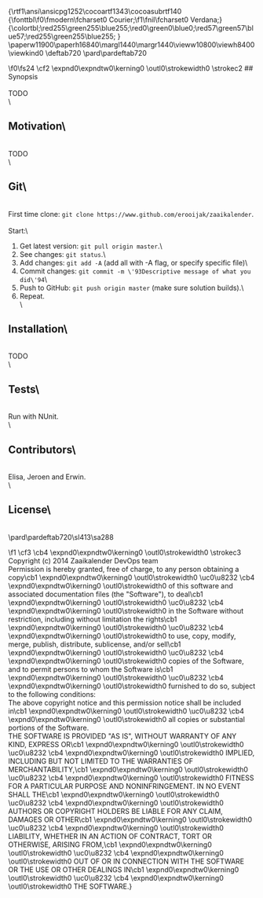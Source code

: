{\rtf1\ansi\ansicpg1252\cocoartf1343\cocoasubrtf140
{\fonttbl\f0\fmodern\fcharset0 Courier;\f1\fnil\fcharset0 Verdana;}
{\colortbl;\red255\green255\blue255;\red0\green0\blue0;\red57\green57\blue57;\red255\green255\blue255;
}
\paperw11900\paperh16840\margl1440\margr1440\vieww10800\viewh8400\viewkind0
\deftab720
\pard\pardeftab720

\f0\fs24 \cf2 \expnd0\expndtw0\kerning0
\outl0\strokewidth0 \strokec2 ## Synopsis\
\
TODO\
\
## Motivation\
\
TODO\
\
## Git\
\
First time clone: `git clone https://www.github.com/erooijak/zaaikalender`.\
\
Start:\
1. Get latest version: `git pull origin master`.\
2. See changes: `git status`.\
3. Add changes: `git add -A` (add all with -A flag, or specify specific file)\
4. Commit changes: `git commit -m \'93Descriptive message of what you did\'94`\
5. Push to GitHub: `git push origin master` (make sure solution builds).\
6. Repeat.\
\
## Installation\
\
TODO\
\
## Tests\
\
Run with NUnit.\
\
## Contributors\
\
Elisa, Jeroen and Erwin.\
\
## License\
\
\pard\pardeftab720\sl413\sa288

\f1 \cf3 \cb4 \expnd0\expndtw0\kerning0
\outl0\strokewidth0 \strokec3 Copyright (c) 2014 Zaaikalender DevOps team\
Permission is hereby granted, free of charge, to any person obtaining a copy\cb1 \expnd0\expndtw0\kerning0
\outl0\strokewidth0 \uc0\u8232 \cb4 \expnd0\expndtw0\kerning0
\outl0\strokewidth0 of this software and associated documentation files (the "Software"), to deal\cb1 \expnd0\expndtw0\kerning0
\outl0\strokewidth0 \uc0\u8232 \cb4 \expnd0\expndtw0\kerning0
\outl0\strokewidth0 in the Software without restriction, including without limitation the rights\cb1 \expnd0\expndtw0\kerning0
\outl0\strokewidth0 \uc0\u8232 \cb4 \expnd0\expndtw0\kerning0
\outl0\strokewidth0 to use, copy, modify, merge, publish, distribute, sublicense, and/or sell\cb1 \expnd0\expndtw0\kerning0
\outl0\strokewidth0 \uc0\u8232 \cb4 \expnd0\expndtw0\kerning0
\outl0\strokewidth0 copies of the Software, and to permit persons to whom the Software is\cb1 \expnd0\expndtw0\kerning0
\outl0\strokewidth0 \uc0\u8232 \cb4 \expnd0\expndtw0\kerning0
\outl0\strokewidth0 furnished to do so, subject to the following conditions:\
The above copyright notice and this permission notice shall be included in\cb1 \expnd0\expndtw0\kerning0
\outl0\strokewidth0 \uc0\u8232 \cb4 \expnd0\expndtw0\kerning0
\outl0\strokewidth0 all copies or substantial portions of the Software.\
THE SOFTWARE IS PROVIDED "AS IS", WITHOUT WARRANTY OF ANY KIND, EXPRESS OR\cb1 \expnd0\expndtw0\kerning0
\outl0\strokewidth0 \uc0\u8232 \cb4 \expnd0\expndtw0\kerning0
\outl0\strokewidth0 IMPLIED, INCLUDING BUT NOT LIMITED TO THE WARRANTIES OF MERCHANTABILITY,\cb1 \expnd0\expndtw0\kerning0
\outl0\strokewidth0 \uc0\u8232 \cb4 \expnd0\expndtw0\kerning0
\outl0\strokewidth0 FITNESS FOR A PARTICULAR PURPOSE AND NONINFRINGEMENT. IN NO EVENT SHALL THE\cb1 \expnd0\expndtw0\kerning0
\outl0\strokewidth0 \uc0\u8232 \cb4 \expnd0\expndtw0\kerning0
\outl0\strokewidth0 AUTHORS OR COPYRIGHT HOLDERS BE LIABLE FOR ANY CLAIM, DAMAGES OR OTHER\cb1 \expnd0\expndtw0\kerning0
\outl0\strokewidth0 \uc0\u8232 \cb4 \expnd0\expndtw0\kerning0
\outl0\strokewidth0 LIABILITY, WHETHER IN AN ACTION OF CONTRACT, TORT OR OTHERWISE, ARISING FROM,\cb1 \expnd0\expndtw0\kerning0
\outl0\strokewidth0 \uc0\u8232 \cb4 \expnd0\expndtw0\kerning0
\outl0\strokewidth0 OUT OF OR IN CONNECTION WITH THE SOFTWARE OR THE USE OR OTHER DEALINGS IN\cb1 \expnd0\expndtw0\kerning0
\outl0\strokewidth0 \uc0\u8232 \cb4 \expnd0\expndtw0\kerning0
\outl0\strokewidth0 THE SOFTWARE.}
